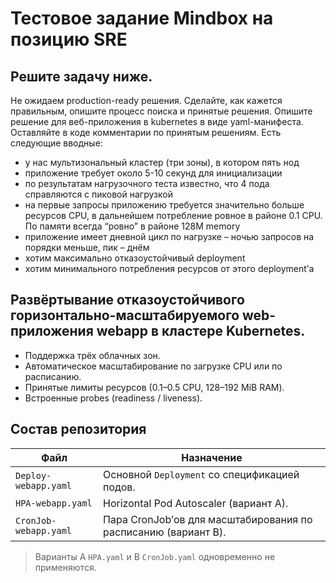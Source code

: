 # Тестовое задание Mindbox на позицию SRE

## Решите задачу ниже.

Не ожидаем production-ready решения. Сделайте, как кажется правильным, опишите процесс поиска и принятые решения.
Опишите решение для веб-приложения в kubernetes в виде yaml-манифеста.
Оставляйте в коде комментарии по принятым решениям. Есть следующие вводные:
- у нас мультизональный кластер (три зоны), в котором пять нод
- приложение требует около 5-10 секунд для инициализации
- по результатам нагрузочного теста известно, что 4 пода справляются с пиковой нагрузкой
- на первые запросы приложению требуется значительно больше ресурсов CPU, в дальнейшем потребление ровное в районе 0.1 CPU. По памяти всегда “ровно” в районе 128M memory
- приложение имеет дневной цикл по нагрузке – ночью запросов на порядки меньше, пик – днём
- хотим максимально отказоустойчивый deployment
- хотим минимального потребления ресурсов от этого deployment’а

## Развёртывание отказоустойчивого горизонтально-масштабируемого web-приложения **webapp** в кластере Kubernetes.

* Поддержка трёх облачных зон.
* Автоматическое масштабирование по загрузке CPU или по расписанию.
* Принятые лимиты ресурсов (0.1–0.5 CPU, 128–192 MiB RAM).
* Встроенные probes (readiness / liveness).

## Состав репозитория

| Файл | Назначение |
|------|------------|
| `Deploy-webapp.yaml` | Основной `Deployment` cо спецификацией подов. |
| `HPA-webapp.yaml` | Horizontal Pod Autoscaler (вариант A). |
| `CronJob-webapp.yaml` | Пара CronJob’ов для масштабирования по расписанию (вариант B). |

> Варианты A `HPA.yaml` и B `CronJob.yaml` одновременно не применяются.